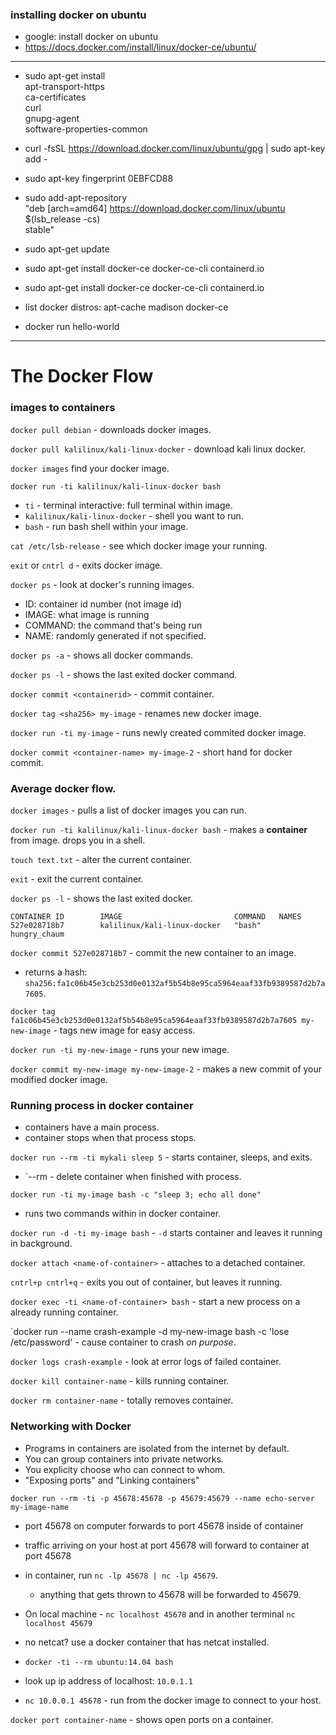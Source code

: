 ### installing docker on ubuntu
  - google: install docker on ubuntu
  - https://docs.docker.com/install/linux/docker-ce/ubuntu/
----------------------------------------------------------------
  - sudo apt-get install \
    apt-transport-https \
    ca-certificates \
    curl \
    gnupg-agent \
    software-properties-common

  - curl -fsSL https://download.docker.com/linux/ubuntu/gpg | sudo apt-key add -
  - sudo apt-key fingerprint 0EBFCD88
  - sudo add-apt-repository \
      "deb [arch=amd64] https://download.docker.com/linux/ubuntu \
      $(lsb_release -cs) \
      stable"
  - sudo apt-get update
  - sudo apt-get install docker-ce docker-ce-cli containerd.io
  - sudo apt-get install docker-ce docker-ce-cli containerd.io

  - list docker distros: apt-cache madison docker-ce
  - docker run hello-world
----------------------------------------------------------------

# The Docker Flow
### images to containers
`docker pull debian` - downloads docker images.

`docker pull kalilinux/kali-linux-docker` - download kali linux docker.

`docker images` find your docker image.

`docker run -ti kalilinux/kali-linux-docker bash`
* `ti` - terminal interactive: full terminal within image.
* `kalilinux/kali-linux-docker` - shell you want to run.
* `bash` - run bash shell within your image.

`cat /etc/lsb-release` - see which docker image your running.

`exit` or `cntrl d` - exits docker image.

`docker ps` - look at docker's running images.
* ID: container id number (not image id)
* IMAGE: what image is running
* COMMAND: the command that's being run
* NAME: randomly generated if not specified.

`docker ps -a` - shows all docker commands.

`docker ps -l` - shows the last exited docker command.

`docker commit <containerid>` - commit container.

`docker tag <sha256> my-image` - renames new docker image.

`docker run -ti my-image` - runs newly created commited docker image.

`docker commit <container-name> my-image-2` - short hand for docker commit.
### Average docker flow.

`docker images` - pulls a list of docker images you can run.

`docker run -ti kalilinux/kali-linux-docker bash` - makes a **container** from image. drops you in a shell.

`touch text.txt` - alter the current container.

`exit` - exit the current container.

`docker ps -l` - shows the last exited docker.

```
CONTAINER ID        IMAGE                         COMMAND   NAMES
527e028718b7        kalilinux/kali-linux-docker   "bash"   hungry_chaum
```

`docker commit 527e028718b7` - commit the new container to an image.
* returns a hash: `sha256:fa1c06b45e3cb253d0e0132af5b54b8e95ca5964eaaf33fb9389587d2b7a7605`.

`docker tag fa1c06b45e3cb253d0e0132af5b54b8e95ca5964eaaf33fb9389587d2b7a7605 my-new-image` - tags new image for easy access.

`docker run -ti my-new-image` - runs your new image.

`docker commit my-new-image my-new-image-2` - makes a new commit of your modified docker image.


### Running process in docker container
* containers have a main process.
* container stops when that process stops.

`docker run --rm -ti mykali sleep 5` - starts container, sleeps, and exits.
* `--rm - delete container when finished with process.

`docker run -ti my-image bash -c "sleep 3; echo all done"`
* runs two commands within in docker container.

`docker run -d -ti my-image bash` - `-d` starts container and leaves it running in background.

`docker attach <name-of-container>` - attaches to a detached container.

`cntrl+p cntrl+q` - exits you out of container, but leaves it running.

`docker exec -ti <name-of-container> bash` - start a new process on a already running container.

`docker run --name crash-example -d my-new-image bash -c 'lose /etc/password' - cause container to crash *on purpose*.

`docker logs crash-example` - look at error logs of failed container.

`docker kill container-name` - kills running container.

`docker rm container-name` - totally removes container.

### Networking with Docker

* Programs in containers are isolated from the internet by default.
* You can group containers into private networks.
* You explicity choose who can connect to whom.
* "Exposing ports" and "Linking containers"

`docker run --rm -ti -p 45678:45678 -p 45679:45679 --name echo-server my-image-name`
* port 45678 on computer forwards to port 45678 inside of container
* traffic arriving on your host at port 45678 will forward to container at port 45678
* in container, run `nc -lp 45678 | nc -lp 45679`. 
    * anything that gets thrown to 45678 will be forwarded to 45679.
    
* On local machine - `nc localhost 45678` and in another terminal `nc localhost 45679`
* no netcat? use a docker container that has netcat installed.
* `docker -ti --rm ubuntu:14.04 bash`
* look up ip address of localhost: `10.0.1.1`
* `nc 10.0.0.1 45678` - run from the docker image to connect to your host.

`docker port container-name` - shows open ports on a container. 





